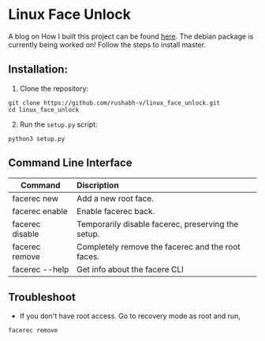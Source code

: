 
# Linux Face Unlock

A blog on How I built this project can be found [here](https://medium.com/analytics-vidhya/how-i-built-face-unlock-for-ubuntu-linux-a2b769d1fbc1).
The debian package is currently being worked on! Follow the steps to install master.
## Installation:
1. Clone the repository:

```
git clone https://github.com/rushabh-v/linux_face_unlock.git
cd linux_face_unlock
```


2. Run the `setup.py` script:

```
python3 setup.py
```
## Command Line Interface

| Command | Discription |
|---------|:------------|
| facerec new | Add a new root face.|
| facerec enable | Enable facerec back.|
| facerec disable | Temporarily disable facerec, preserving the setup. |
| facerec remove | Completely remove the facerec and the root faces.  |
| facerec --help | Get info about the facere CLI |



## Troubleshoot

* If you don't have root access. Go to recovery mode as root and run,

```
facerec remove
```




